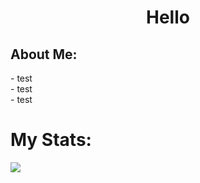 <h1 align="center"> Hello </h1>

<h2>About Me:</h2>
<p>- test <br>
  - test <br>
  - test
</p>

<h1>My Stats:</h1>

<div>
  <img src="https://github-readme-stats.vercel.app/api?username=YoCTEggy&show_icons=true&theme=transparent">
</div>
